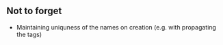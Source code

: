 


## Not to forget
* Maintaining uniquness of the names on creation (e.g. with propagating the tags)